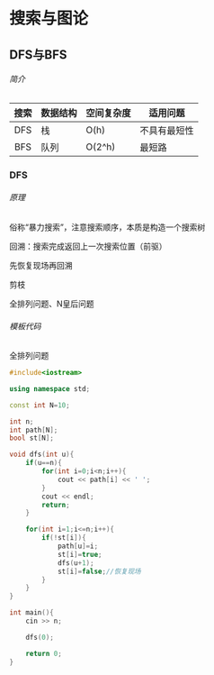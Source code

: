 # 搜索与图论

## DFS与BFS

###### 简介

| 搜索 | 数据结构 | 空间复杂度 | 适用问题     |
| :--: | -------- | ---------- | ------------ |
| DFS  | 栈       | O(h)       | 不具有最短性 |
| BFS  | 队列     | O(2^h)     | 最短路       |



### DFS

###### 原理

俗称“暴力搜索”，注意搜索顺序，本质是构造一个搜索树

回溯：搜索完成返回上一次搜索位置（前驱）

先恢复现场再回溯

剪枝

全排列问题、N皇后问题



###### 模板代码

全排列问题

```c++
#include<iostream>

using namespace std;

const int N=10;

int n;
int path[N];
bool st[N];

void dfs(int u){
    if(u==n){
        for(int i=0;i<n;i++){
            cout << path[i] << ' ';
        }
        cout << endl;
        return;
    }

    for(int i=1;i<=n;i++){
        if(!st[i]){
            path[u]=i;
            st[i]=true;
            dfs(u+1);
            st[i]=false;//恢复现场
        }
    }
}

int main(){
    cin >> n;

    dfs(0);

    return 0;
}
```

